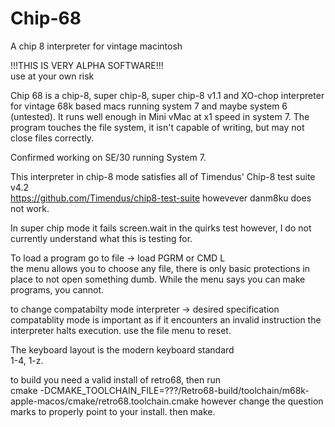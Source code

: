 # Chip-68
A chip 8 interpreter for vintage macintosh

!!!THIS IS VERY ALPHA SOFTWARE!!!<br /> 
       use at your own risk

Chip 68 is a chip-8, super chip-8, super chip-8 v1.1 and
XO-chop interpreter for vintage 68k based macs running 
system 7 and maybe system 6 (untested). It runs well enough
in Mini vMac at x1 speed in system 7. The program touches
the file system, it isn't capable of writing, but may
not close files correctly.

Confirmed working on SE/30 running System 7.

This interpreter in chip-8 mode satisfies all of
Timendus' Chip-8 test suite v4.2<br /> 
https://github.com/Timendus/chip8-test-suite
howevever danm8ku does not work.

In super chip mode it fails screen.wait in
the quirks test however, I do not currently 
understand what this is testing for.

To load a program go to file -> load PGRM or CMD L<br /> 
the menu allows you to choose any file, there is only
basic protections in place to not open something dumb.
While the menu says you can make programs, you cannot.

to change compatabilty mode interpreter -> desired specification<br /> 
compatablity mode is important as if it encounters an invalid
instruction the interpreter halts execution. use the file menu to reset.

The keyboard layout is the modern keyboard standard<br /> 
1-4, 1-z.

to build you need a valid install of retro68, then run<br />
cmake -DCMAKE_TOOLCHAIN_FILE=???/Retro68-build/toolchain/m68k-apple-macos/cmake/retro68.toolchain.cmake
however change the question marks to properly point to your install.
then make.
